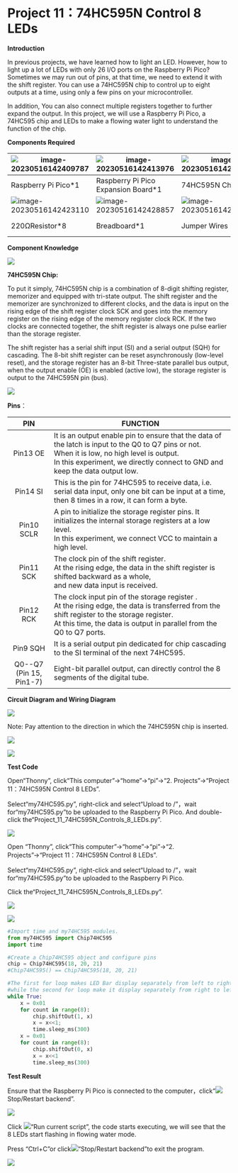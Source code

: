 # Project 11：74HC595N Control 8 LEDs 

**Introduction**

In previous projects, we have learned how to light an LED.  However, how to light up a lot of LEDs with only 26 I/O ports on the Raspberry Pi Pico? Sometimes we may run out of pins, at that time, we need to extend it with the shift register. You can use a 74HC595N chip to control up to eight outputs at a time, using only a few pins on your microcontroller. 

In addition, You can also connect multiple registers together to further expand the output. In this project, we will use a Raspberry Pi Pico, a 74HC595 chip and LEDs to make a flowing water light to understand the function of the chip.  

**Components Required**

| ![image-20230516142409787](media/image-20230516142409787.png) |![image-20230516142413976](media/image-20230516142413976.png)|![image-20230516142417941](media/image-20230516142417941.png)|![](media/3ec5906fad2172708d449390140f55e6.png)|
| ------------------------------------------------------- | ------------------------------------ | ---------------------- | --------------------------- |
| Raspberry Pi Pico\*1                                    | Raspberry Pi Pico Expansion Board\*1 | 74HC595N Chip\*1       | Red LED\*8                  |
| ![image-20230516142423110](media/image-20230516142423110.png) |![image-20230516142428857](media/image-20230516142428857.png)|![image-20230516142437157](media/image-20230516142437157.png)|![](media/7dcbd02995be3c142b2f97df7f7c03ce.png)|
| 220ΩResistor\*8                                         | Breadboard\*1                        | Jumper Wires           | USB Cable\*1                |

**Component Knowledge**

![](media/6921c6d60135e072ed4bd24564ec4a6d.png)

**74HC595N Chip:** 

To put it simply, 74HC595N chip is a combination of 8-digit shifting register, memorizer and equipped with tri-state output. The shift register and the memorizer are synchronized to different clocks, and the data is input on the rising edge of the shift register clock SCK and goes into the memory register on the rising edge of the memory register clock RCK. If the two clocks are connected together, the shift register is always one pulse earlier than the storage register. 

The shift register has a serial shift input (SI) and a serial output (SQH) for cascading. The 8-bit shift register can be reset asynchronously (low-level reset), and the storage register has an 8-bit Three-state parallel bus output, when the output enable (OE) is enabled (active low), the storage register is output to the 74HC595N pin (bus).

![](media/858b189f06ad68afe051b15043b2affd.png)

**Pins**：

|             PIN              | FUNCTION                                                     |
| :--------------------------: | ------------------------------------------------------------ |
|           Pin13 OE           | It is an output enable pin to ensure that the data of the latch is input to the Q0 to Q7 pins or not. <br />When it is low, no high level is output. <br />In this experiment, we directly connect to GND and keep the data output low. |
|           Pin14 SI           | This is the pin for 74HC595 to receive data, i.e. serial data input, only one bit can be input at a time, <br />then 8 times in a row, it can form a byte. |
|          Pin10 SCLR          | A pin to initialize the storage register pins. It initializes the internal storage registers at a low level. <br />In this experiment, we connect VCC to maintain a high level. |
|          Pin11 SCK           | The clock pin of the shift register. <br />At the rising edge, the data in the shift register is shifted backward as a whole, <br />and new data input is received. |
|          Pin12 RCK           | The clock input pin of the storage register . <br />At the rising edge, the data is transferred from the shift register to the storage register. <br />At this time, the data is output in parallel from the Q0 to Q7 ports. |
|           Pin9 SQH           | It is a serial output pin dedicated for chip cascading to the SI terminal of the next 74HC595. |
| Q0--Q7<br />(Pin 15, Pin1-7) | Eight-bit parallel output, can directly control the 8 segments of the digital tube. |



**Circuit Diagram and Wiring Diagram**

![](media/1738cecf584c83b55370153ebc1688b7.png)

Note: Pay attention to the direction in which the 74HC595N chip is inserted.

![](media/a6d03617539b70d6d69fa7e9acb25be9.png)

![](media/91833532723f4ee623902c0252092741.png)

**Test Code**

Open“Thonny”, click“This computer”→“home”→“pi”→“2. Projects”→“Project 11：74HC595N Control 8 LEDs”. 

Select“my74HC595.py”, right-click and select“Upload to /”，wait for“my74HC595.py”to be uploaded to the Raspberry Pi Pico. And double-click the“Project_11_74HC595N_Controls_8_LEDs.py”.

![](media/ae27830403a2f741aa9b725e5324c215.png)

Open “Thonny”, click“This computer”→“home”→“pi”→“2. Projects”→“Project 11：74HC595N Control 8 LEDs”. 

Select“my74HC595.py”, right-click and select“Upload to /”，wait for“my74HC595.py”to be uploaded to the Raspberry Pi Pico. 

Click the“Project\_11\_74HC595N\_Controls\_8\_LEDs.py”.

![](media/2ac6ee416569798a1c50a9d0f3da0cb2.png)

![](media/48a039f4961237761acbaa6cbbeacba7.png)

```python
#Import time and my74HC595 modules.
from my74HC595 import Chip74HC595
import time

#Create a Chip74HC595 object and configure pins
chip = Chip74HC595(18, 20, 21)
#Chip74HC595() == Chip74HC595(18, 20, 21)

#The first for loop makes LED Bar display separately from left to right
#while the second for loop make it display separately from right to left.
while True:
    x = 0x01
    for count in range(8):
        chip.shiftOut(1, x)
        x = x<<1;
        time.sleep_ms(300)
    x = 0x01
    for count in range(8):
        chip.shiftOut(0, x)
        x = x<<1
        time.sleep_ms(300)
```



**Test Result**

Ensure that the Raspberry Pi Pico is connected to the computer，click“![](media/ec00367ea605788eab454cd176b94c7b.png)Stop/Restart backend”.

![](media/c1b73a6a1a33fc7af94b5487703125d7.png)

Click ![](media/bb4d9305714a178069d277b20e0934b7.png)“Run current script”, the code starts executing, we will see that the 8 LEDs start flashing in flowing water mode. 

Press “Ctrl+C”or click![](media/ec00367ea605788eab454cd176b94c7b.png)“Stop/Restart backend”to exit the program.

![](media/a8284225cd537ee03f3c8ae031f4213b.png)
